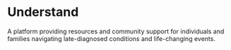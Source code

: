 # Understand
A platform providing resources and community support for individuals and families navigating late-diagnosed conditions and life-changing events.
